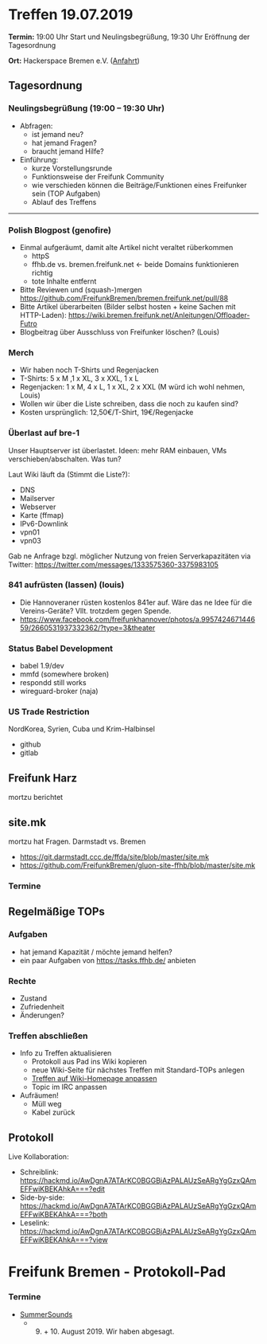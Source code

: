 # Treffen 19.07.2019

**Termin:** 19:00 Uhr Start und Neulingsbegrüßung, 19:30 Uhr Eröffnung der Tagesordnung

**Ort:** Hackerspace Bremen e.V. ([Anfahrt](https://www.hackerspace-bremen.de/anfahrt/))

## Tagesordnung
### Neulingsbegrüßung (19:00 – 19:30 Uhr)

- Abfragen:
    - ist jemand neu?
    - hat jemand Fragen?
    - braucht jemand Hilfe?
- Einführung:
    - kurze Vorstellungsrunde
    - Funktionsweise der Freifunk Community
    - wie verschieden können die Beiträge/Funktionen eines Freifunker sein (TOP Aufgaben)
    - Ablauf des Treffens

---

### Polish Blogpost (genofire)
- Einmal aufgeräumt, damit alte Artikel nicht veraltet rüberkommen
  - httpS
  - ffhb.de vs. bremen.freifunk.net <- beide Domains funktionieren richtig
  - tote Inhalte entfernt
- Bitte Reviewen und (squash-)mergen https://github.com/FreifunkBremen/bremen.freifunk.net/pull/88
- Bitte Artikel überarbeiten (Bilder selbst hosten + keine Sachen mit HTTP-Laden): https://wiki.bremen.freifunk.net/Anleitungen/Offloader-Futro
- Blogbeitrag über Ausschluss von Freifunker löschen? (Louis)

### Merch
- Wir haben noch T-Shirts und Regenjacken
- T-Shirts: 5 x M ,1 x XL, 3 x XXL, 1 x L
- Regenjacken: 1 x M, 4 x L, 1 x XL, 2 x XXL (M würd ich wohl nehmen, Louis)
- Wollen wir über die Liste schreiben, dass die noch zu kaufen sind?
- Kosten ursprünglich: 12,50€/T-Shirt, 19€/Regenjacke

### Überlast auf bre-1
Unser Hauptserver ist überlastet. Ideen: mehr RAM einbauen, VMs verschieben/abschalten. Was tun?

Laut Wiki läuft da (Stimmt die Liste?):
- DNS
- Mailserver
- Webserver
- Karte (ffmap)
- IPv6-Downlink
- vpn01
- vpn03
 
Gab ne Anfrage bzgl. möglicher Nutzung von freien Serverkapazitäten via Twitter:
https://twitter.com/messages/1333575360-3375983105


### 841 aufrüsten (lassen) (louis)
- Die Hannoveraner rüsten kostenlos 841er auf. Wäre das ne Idee für die Vereins-Geräte? Vllt. trotzdem gegen Spende.
- https://www.facebook.com/freifunkhannover/photos/a.995742467144659/2660531937332362/?type=3&theater

### Status Babel Development
- babel 1.9/dev
- mmfd (somewhere broken)
- respondd still works
- wireguard-broker (naja)

### US Trade Restriction
NordKorea, Syrien, Cuba und Krim-Halbinsel 
- github
- gitlab


## Freifunk Harz
mortzu berichtet

## site.mk
mortzu hat Fragen. Darmstadt vs. Bremen
 * https://git.darmstadt.ccc.de/ffda/site/blob/master/site.mk
 * https://github.com/FreifunkBremen/gluon-site-ffhb/blob/master/site.mk

### Termine

## Regelmäßige TOPs
### Aufgaben

- hat jemand Kapazität / möchte jemand helfen?
- ein paar Aufgaben von https://tasks.ffhb.de/ anbieten

### Rechte

- Zustand
- Zufriedenheit
- Änderungen?

### Treffen abschließen

- Info zu Treffen aktualisieren
  - Protokoll aus Pad ins Wiki kopieren
  - neue Wiki-Seite für nächstes Treffen mit Standard-TOPs anlegen
  - [Treffen auf Wiki-Homepage anpassen](https://wiki.bremen.freifunk.net/Home)
  - Topic im IRC anpassen
- Aufräumen!
  - Müll weg
  - Kabel zurück

## Protokoll

Live Kollaboration:

* Schreiblink: https://hackmd.io/AwDgnA7ATArKC0BGGBjAzPALAUzSeARgYgGzxQAmEFFwiKBEKAhkA===?edit
* Side-by-side: https://hackmd.io/AwDgnA7ATArKC0BGGBjAzPALAUzSeARgYgGzxQAmEFFwiKBEKAhkA===?both
* Leselink: https://hackmd.io/AwDgnA7ATArKC0BGGBjAzPALAUzSeARgYgGzxQAmEFFwiKBEKAhkA===?view

# Freifunk Bremen - Protokoll-Pad
<!--
## Protokoll-Anleitung
- erst ab "### Anwesende" kopieren und ins Wiki übertragen!
Unten anfügen und bestehendes "### Anwesende" überschreiben  
- Termine bitte nicht ins Protokoll, sondern darüber in der Tagesordnung vermerken, sonst ist es doppelt
-->


### Termine
- [SummerSounds](https://summersounds.de/)
  - 9. \+ 10. August 2019. Wir haben abgesagt.